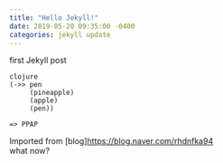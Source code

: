 ```yaml
---
title: "Hello Jekyll!"
date: 2019-05-20 09:35:00 -0400
categories: jekyll update
---
```


first Jekyll post

```
clojure
(->> pen
     (pineapple)
     (apple)
     (pen))

=> PPAP
```
Imported from [blog]<https://blog.naver.com/rhdnfka94>
\
what now?
